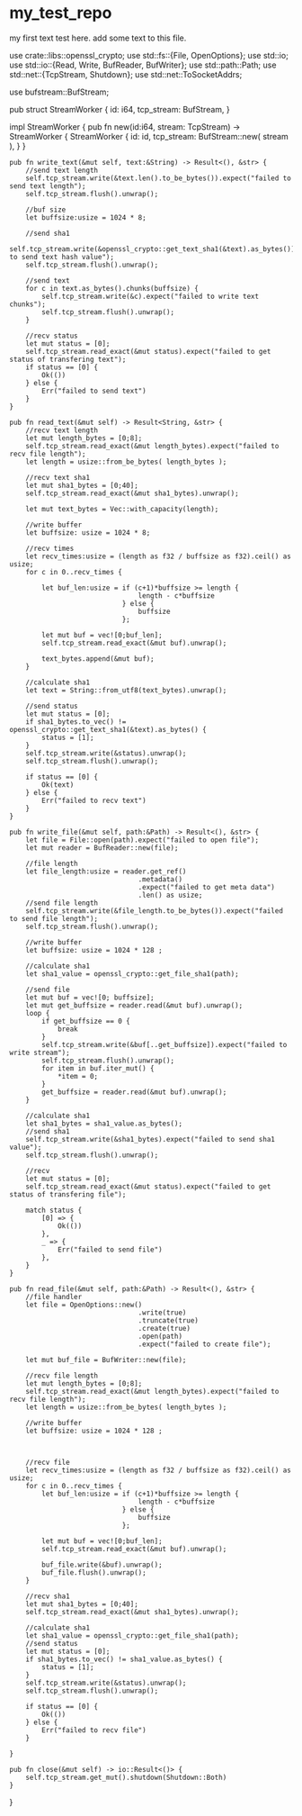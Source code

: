 # my_test_repo
my first text test here.
add some text to this file.







use crate::libs::openssl_crypto;
use std::fs::{File, OpenOptions};
use std::io;
use std::io::{Read, Write, BufReader, BufWriter};
use std::path::Path;
use std::net::{TcpStream, Shutdown};
use std::net::ToSocketAddrs;

use bufstream::BufStream;

pub struct StreamWorker {
	id: i64,
	tcp_stream: BufStream<TcpStream>,
}

impl StreamWorker {
	pub fn new(id:i64, stream: TcpStream) -> StreamWorker {
		StreamWorker {
			id: id,
			tcp_stream: BufStream::new( stream ),
		}
	}

	pub fn write_text(&mut self, text:&String) -> Result<(), &str> {
		//send text length
		self.tcp_stream.write(&text.len().to_be_bytes()).expect("failed to send text length");
	    self.tcp_stream.flush().unwrap();

	    //buf size
		let buffsize:usize = 1024 * 8;

    	//send sha1
	    self.tcp_stream.write(&openssl_crypto::get_text_sha1(&text).as_bytes()).expect("failed to send text hash value");
	    self.tcp_stream.flush().unwrap();

	    //send text
	    for c in text.as_bytes().chunks(buffsize) {
	    	self.tcp_stream.write(&c).expect("failed to write text chunks");
	    	self.tcp_stream.flush().unwrap();
	    }

	    //recv status
	    let mut status = [0];
	    self.tcp_stream.read_exact(&mut status).expect("failed to get status of transfering text");
	    if status == [0] {
	    	Ok(())
	    } else {
	    	Err("failed to send text")
	    }
	}

	pub fn read_text(&mut self) -> Result<String, &str> {
		//recv text length
	    let mut length_bytes = [0;8];
	    self.tcp_stream.read_exact(&mut length_bytes).expect("failed to recv file length");
	    let length = usize::from_be_bytes( length_bytes );

    	//recv text sha1
    	let mut sha1_bytes = [0;40];
    	self.tcp_stream.read_exact(&mut sha1_bytes).unwrap();

	    let mut text_bytes = Vec::with_capacity(length);

	    //write buffer
	    let buffsize: usize = 1024 * 8;

	    //recv times
    	let recv_times:usize = (length as f32 / buffsize as f32).ceil() as usize;
    	for c in 0..recv_times {

    		let buf_len:usize = if (c+1)*buffsize >= length {
					    			length - c*buffsize
					    		} else {
					    			buffsize
					    		};

    		let mut buf = vec![0;buf_len];
    		self.tcp_stream.read_exact(&mut buf).unwrap();

    		text_bytes.append(&mut buf);
    	}

    	//calculate sha1
    	let text = String::from_utf8(text_bytes).unwrap();

    	//send status
    	let mut status = [0];
    	if sha1_bytes.to_vec() != openssl_crypto::get_text_sha1(&text).as_bytes() {
    		status = [1];
    	}
    	self.tcp_stream.write(&status).unwrap();
    	self.tcp_stream.flush().unwrap();

    	if status == [0] {
    		Ok(text)
    	} else {
    		Err("failed to recv text")
    	}
	}

	pub fn write_file(&mut self, path:&Path) -> Result<(), &str> {
		let file = File::open(path).expect("failed to open file");
	    let mut reader = BufReader::new(file);

	    //file length
	    let file_length:usize = reader.get_ref()
	                                .metadata()
	                                .expect("failed to get meta data")
	                                .len() as usize;
	    //send file length
	    self.tcp_stream.write(&file_length.to_be_bytes()).expect("failed to send file length");
	    self.tcp_stream.flush().unwrap();

	    //write buffer
	    let buffsize: usize = 1024 * 128 ;

	    //calculate sha1
	    let sha1_value = openssl_crypto::get_file_sha1(path);

	    //send file
	    let mut buf = vec![0; buffsize];
	    let mut get_buffsize = reader.read(&mut buf).unwrap();
	    loop {
	        if get_buffsize == 0 {
	            break
	        }
	        self.tcp_stream.write(&buf[..get_buffsize]).expect("failed to write stream");
	        self.tcp_stream.flush().unwrap();
	        for item in buf.iter_mut() {
	            *item = 0;
	        }
	        get_buffsize = reader.read(&mut buf).unwrap();
	    }

	    //calculate sha1
	    let sha1_bytes = sha1_value.as_bytes();
	    //send sha1
	    self.tcp_stream.write(&sha1_bytes).expect("failed to send sha1 value");
	    self.tcp_stream.flush().unwrap();

	    //recv
	    let mut status = [0];
	    self.tcp_stream.read_exact(&mut status).expect("failed to get status of transfering file");

	    match status {
	        [0] => {
	        	Ok(())
	        },
	        _ => {
	        	Err("failed to send file")
	        },
	    }
	}

	pub fn read_file(&mut self, path:&Path) -> Result<(), &str> {
		//file handler
	    let file = OpenOptions::new()
	    							.write(true)
	    							.truncate(true)
	    							.create(true)
	    							.open(path)
	    							.expect("failed to create file");

	    let mut buf_file = BufWriter::new(file);

	    //recv file length
	    let mut length_bytes = [0;8];
	    self.tcp_stream.read_exact(&mut length_bytes).expect("failed to recv file length");
	    let length = usize::from_be_bytes( length_bytes );

	    //write buffer
	    let buffsize: usize = 1024 * 128 ;



	    //recv file
    	let recv_times:usize = (length as f32 / buffsize as f32).ceil() as usize;
    	for c in 0..recv_times {
    		let buf_len:usize = if (c+1)*buffsize >= length {
					    			length - c*buffsize
					    		} else {
					    			buffsize
					    		};

    		let mut buf = vec![0;buf_len];
    		self.tcp_stream.read_exact(&mut buf).unwrap();

			buf_file.write(&buf).unwrap();
			buf_file.flush().unwrap();
    	}

    	//recv sha1
    	let mut sha1_bytes = [0;40];
    	self.tcp_stream.read_exact(&mut sha1_bytes).unwrap();

	    //calculate sha1
    	let sha1_value = openssl_crypto::get_file_sha1(path);
    	//send status
    	let mut status = [0];
    	if sha1_bytes.to_vec() != sha1_value.as_bytes() {
    		status = [1];
    	}
    	self.tcp_stream.write(&status).unwrap();
    	self.tcp_stream.flush().unwrap();

    	if status == [0] {
    		Ok(())
    	} else {
    		Err("failed to recv file")
    	}

	}

	pub fn close(&mut self) -> io::Result<()> {
		self.tcp_stream.get_mut().shutdown(Shutdown::Both)
	}

}

